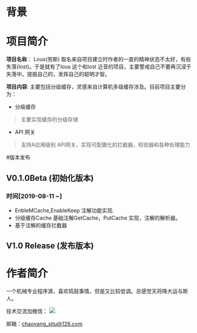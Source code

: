 # 背景




# 项目简介

**项目名称**：
Lous(劳斯) 取名来自项目建立时作者的一直的精神状态不太好，有些失落(lost)。于是就有了lous 这个和lost 近音的项目，主要警戒自己不要再沉浸于失落中。提振自己的，发挥自己的聪明才智。

**项目内容**:
主要包括分级缓存，灵感来自计算机多级缓存涉及。目前项目主要分为：
* 分级缓存
> 主要实现缓存的分级存储
* API 网关
> 支持A应用级别 API网关，实现可配置化的拦截器，校验器和各种处理能力


#版本发布
## V0.1.0Beta (初始化版本)
### 时间[2019-08-11 ~]
* EnbleMCache,EnableKeep 注解功能实现.
* 分级缓存Cache 基础注解GetCache，PutCache 实现，注解的解析器。
* 基于注解的缓存拦截器


## V1.0 Release (发布版本)


# 作者简介
一个机械专业程序源，喜欢捣鼓事情，但是又比较低调。总感觉天将降大运与斯人。

技术交流加微信：
<img src="https://github.com/JacceYang/PersonProfile/blob/master/WechatIMG147.jpeg" withd="480px">

邮箱：chaoyang_sjtu@126.com
